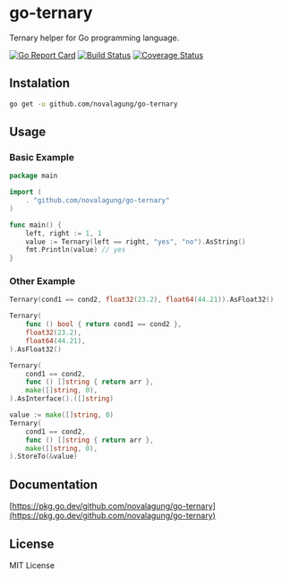 # go-ternary

Ternary helper for Go programming language.

[![Go Report Card](https://goreportcard.com/badge/github.com/novalagung/go-ternary?no-cache=1)](https://goreportcard.com/report/github.com/novalagung/go-ternary)
[![Build Status](https://travis-ci.org/novalagung/go-ternary.svg?branch=master)](https://travis-ci.org/novalagung/go-ternary)
[![Coverage Status](https://coveralls.io/repos/github/novalagung/go-ternary/badge.svg?branch=master)](https://coveralls.io/github/novalagung/go-ternary?branch=master)

## Instalation

```bash
go get -u github.com/novalagung/go-ternary
```

## Usage

### Basic Example

```go
package main

import (
    . "github.com/novalagung/go-ternary"
)

func main() {
    left, right := 1, 1
    value := Ternary(left == right, "yes", "no").AsString()
    fmt.Println(value) // yes
}
```

### Other Example

```go
Ternary(cond1 == cond2, float32(23.2), float64(44.21)).AsFloat32()

Ternary(
    func () bool { return cond1 == cond2 },
    float32(23.2),
    float64(44.21),
).AsFloat32()

Ternary(
    cond1 == cond2,
    func () []string { return arr },
    make([]string, 0),
).AsInterface().([]string)

value := make([]string, 0)
Ternary(
    cond1 == cond2,
    func () []string { return arr },
    make([]string, 0),
).StoreTo(&value)
```

## Documentation

[https://pkg.go.dev/github.com/novalagung/go-ternary](https://pkg.go.dev/github.com/novalagung/go-ternary)

## License

MIT License
